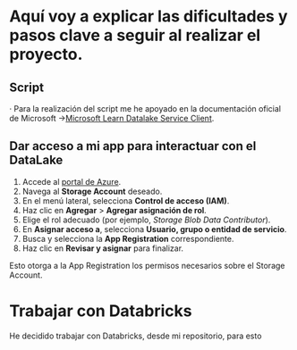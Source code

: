# Aquí voy a explicar las dificultades y pasos clave a seguir al realizar el proyecto.


## Script 
· Para la realización del script me he apoyado en la documentación oficial de Microsoft ->[Microsoft Learn Datalake Service Client](https://learn.microsoft.com/en-us/python/api/overview/azure/storage-file-datalake-readme?view=azure-python).
## Dar acceso a mi app para interactuar con el DataLake

1. Accede al [portal de Azure](https://portal.azure.com/).
2. Navega al **Storage Account** deseado.
3. En el menú lateral, selecciona **Control de acceso (IAM)**.
4. Haz clic en **Agregar** > **Agregar asignación de rol**.
5. Elige el rol adecuado (por ejemplo, *Storage Blob Data Contributor*).
6. En **Asignar acceso a**, selecciona **Usuario, grupo o entidad de servicio**.
7. Busca y selecciona la **App Registration** correspondiente.
8. Haz clic en **Revisar y asignar** para finalizar.

Esto otorga a la App Registration los permisos necesarios sobre el Storage Account.

# Trabajar con Databricks
He decidido trabajar con Databricks, desde mi repositorio, para esto